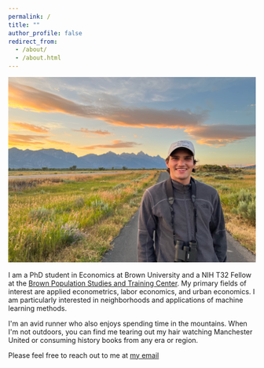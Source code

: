 ```yaml
---
permalink: /
title: ""
author_profile: false
redirect_from: 
  - /about/
  - /about.html
---
```


![image](../images/me_tetons.JPG)

I am a PhD student in Economics at Brown University and a NIH T32 Fellow at the [Brown Population Studies and Training Center](https://pstc.brown.edu). My primary fields of interest are applied econometrics, labor economics, and urban economics. I am particularly interested in neighborhoods and applications of machine learning methods. 

I'm an avid runner who also enjoys spending time in the mountains. When I'm not outdoors, you can find me tearing out my hair watching Manchester United or consuming history books from any era or region. 

Please feel free to reach out to me at [my email](mailto:adamson_bryant@brown.edu)